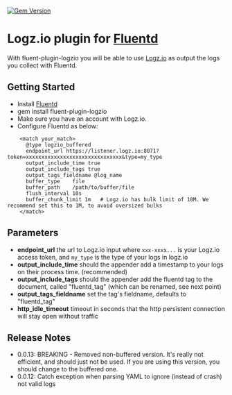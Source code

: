 [![Gem Version](https://badge.fury.io/rb/fluent-plugin-logzio.svg)](https://badge.fury.io/rb/fluent-plugin-logzio)

Logz.io plugin for [Fluentd](http://www.fluentd.org)
=============
With fluent-plugin-logzio you will be able to use [Logz.io](http://logz.io) as output the logs you collect with Fluentd.

## Getting Started
* Install [Fluentd](http://www.fluentd.org/download)
* gem install fluent-plugin-logzio
* Make sure you have an account with Logz.io.
* Configure Fluentd as below:

```
    <match your_match>
      @type logzio_buffered
      endpoint_url https://listener.logz.io:8071?token=xxxxxxxxxxxxxxxxxxxxxxxxxxxxxxx&type=my_type
      output_include_time true
      output_include_tags true
      output_tags_fieldname @log_name
      buffer_type    file
      buffer_path    /path/to/buffer/file
      flush_interval 10s
      buffer_chunk_limit 1m   # Logz.io has bulk limit of 10M. We recommend set this to 1M, to avoid oversized bulks
    </match>
```

## Parameters
* **endpoint_url** the url to Logz.io input where `xxx-xxxx...` is your Logz.io access token, and `my_type` is the type of your logs in logz.io
* **output_include_time** should the appender add a timestamp to your logs on their process time. (recommended)
* **output_include_tags** should the appender add the fluentd tag to the document, called "fluentd_tag" (which can be renamed, see next point)
* **output_tags_fieldname** set the tag's fieldname, defaults to "fluentd_tag"
* **http_idle_timeout** timeout in seconds that the http persistent connection will stay open without traffic


## Release Notes
- 0.0.13: BREAKING - Removed non-buffered version. It's really not efficient, and should just not be used. If you are using this version, you should change to the buffered one.
- 0.0.12: Catch exception when parsing YAML to ignore (instead of crash) not valid logs